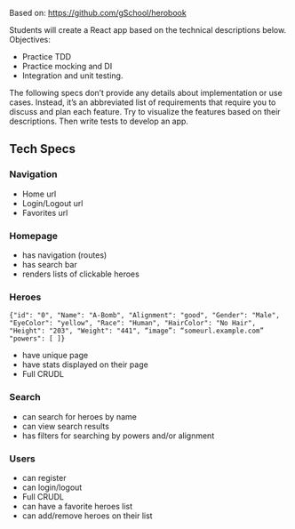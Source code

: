 Based on: https://github.com/gSchool/herobook

Students will create a React app based on the technical descriptions below. Objectives:
- Practice TDD
- Practice mocking and DI
- Integration and unit testing.

The following specs don’t provide any details about implementation or use cases. Instead, it’s an abbreviated list of requirements that require you to discuss and plan each feature. Try to visualize the features based on their descriptions. Then write tests to develop an app. 


## Tech Specs

### Navigation
* Home url
* Login/Logout url
* Favorites url

### Homepage 
* has navigation (routes)
* has search bar
* renders lists of clickable heroes

### Heroes
`{"id": "0", "Name": "A-Bomb", "Alignment": "good", "Gender": "Male", "EyeColor": "yellow", "Race": "Human", "HairColor": "No Hair", "Height": "203", "Weight": "441", “image”: “someurl.example.com” "powers": [ ]}`
* have unique page
* have stats displayed on their page
* Full CRUDL

### Search
* can search for heroes by name
* can view search results
* has filters for searching by powers and/or alignment

### Users
* can register
* can login/logout
* Full CRUDL
* can have a favorite heroes list
* can add/remove heroes on their list


